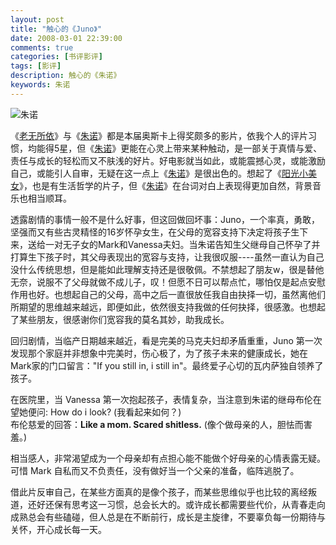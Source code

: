```yaml
---
layout: post
title: "触心的《Juno》"
date: 2008-03-01 22:39:00
comments: true
categories: [书评影评]
tags: [影评]
description: 触心的《朱诺》
keywords: 朱诺
---
```


![朱诺](http://img3.douban.com/view/movie_poster_cover/spst/public/p583935331.jpg)

《[老无所依]()》与《[朱诺](http://movie.douban.com/subject/2132495/)》都是本届奥斯卡上得奖颇多的影片，依我个人的评片习惯，均能得5星，但《[朱诺](http://movie.douban.com/subject/2132495/)》更能在心灵上带来某种触动，是一部关于真情与爱、责任与成长的轻松而又不肤浅的好片。好电影就当如此，或能震撼心灵，或能激励自己，或能引人自审，无疑在这一点上《[朱诺](http://movie.douban.com/subject/2132495/)》是很出色的。想起了《[阳光小美女](http://movie.douban.com/subject/1777612/)》，也是有生活哲学的片子，但《[朱诺](http://movie.douban.com/subject/2132495/)》在台词对白上表现得更加自然，背景音乐也相当顺耳。 

<!--more-->

透露剧情的事情一般不是什么好事，但这回做回坏事：Juno，一个率真，勇敢，坚强而又有些古灵精怪的16岁怀孕女生，在父母的宽容支持下决定将孩子生下来，送给一对无子女的Mark和Vanessa夫妇。当朱诺告知生父继母自己怀孕了并打算生下孩子时，其父母表现出的宽容与支持，让我很叹服----虽然一直认为自己没什么传统思想，但是能如此理解支持还是很敬佩。不禁想起了朋友w，很是替他无奈，说服不了父母就做不成儿子，叹！但愿不日可以帮点忙，哪怕仅是起点安慰作用也好。也想起自己的父母，高中之后一直很放任我自由抉择一切，虽然离他们所期望的思维越来越远，即便如此，依然很支持我做的任何抉择，很感激。也想起了某些朋友，很感谢你们宽容我的莫名其妙，助我成长。 

回归剧情，当临产日期越来越近，看是完美的马克夫妇却矛盾重重，Juno 第一次发现那个家庭并非想象中完美时，伤心极了，为了孩子未来的健康成长，她在Mark家的门口留言："If you still in, i still in"。最终爱子心切的瓦内萨独自领养了孩子。

在医院里，当 Vanessa 第一次抱起孩子，表情复杂，当注意到朱诺的继母布伦在望她便问: How do i look?  (我看起来如何？)  
布伦慈爱的回答：**Like a mom. Scared shitless.** (像个做母亲的人，胆怯而害羞。)

相当感人，非常渴望成为一个母亲却有点担心能不能做个好母亲的心情表露无疑。可惜 Mark 自私而又不负责任，没有做好当一个父亲的准备，临阵逃脱了。 

借此片反审自己，在某些方面真的是像个孩子，而某些思维似乎也比较的离经叛道，还好还保有思考这一习惯，总会长大的。或许成长都需要些代价，从青春走向成熟总会有些磕碰，但人总是在不断前行，成长是主旋律，不要辜负每一份期待与关怀，开心成长每一天。
